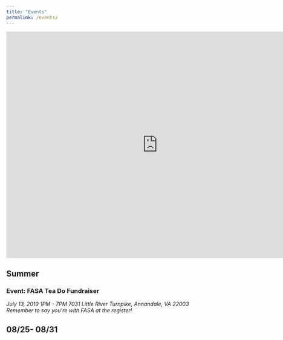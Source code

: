 ```yaml
---
title: "Events"
permalink: /events/
---
```


<iframe src="https://calendar.google.com/calendar/embed?src=vrkp4al2jrseetv1i3mf9rv0r0%40group.calendar.google.com&ctz=America/New_York" style="border: 0" width="800" height="600" frameborder="0" scrolling="no"></iframe>

## Summer

### Event: FASA Tea Do Fundraiser
*July 13, 2019*
*1PM - 7PM*
*7031 Little River Turnpike, Annandale, VA 22003*
*Remember to say you're with FASA at the register!*

## 08/25- 08/31
